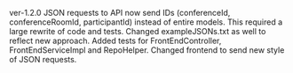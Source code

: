 ver-1.2.0
    JSON requests to API now send IDs (conferenceId, conferenceRoomId, participantId) instead of entire models. This required a large rewrite of code and tests.
        Changed exampleJSONs.txt as well to reflect new approach.
    Added tests for FrontEndController, FrontEndServiceImpl and RepoHelper.
    Changed frontend to send new style of JSON requests.
    